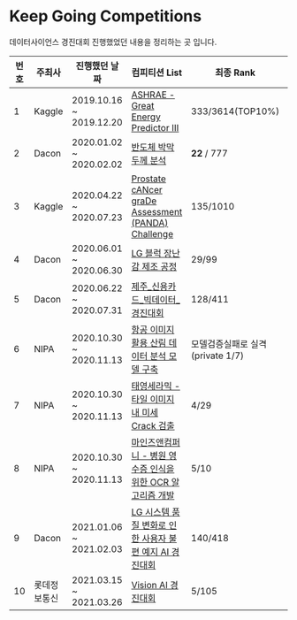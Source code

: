 # Keep Going Competitions
데이터사이언스 경진대회 진행했었던 내용을 정리하는 곳 입니다.

| 번호 | 주최사       | 진행했던 날짜            | 컴피티션 List                                                | 최종 Rank                        | source                                              |
| ---- | ------------ | ------------------------ | ------------------------------------------------------------ | -------------------------------- | --------------------------------------------------- |
| 1    | Kaggle       | 2019.10.16  ~ 2019.12.20 | [ASHRAE - Great Energy Predictor III](https://www.kaggle.com/c/ashrae-energy-prediction) | 333/3614(TOP10%)                 | [Link](src/Kaggle_ASHRAE-Great_Energy_Predictor_v3) |
| 2    | Dacon        | 2020.01.02 ~ 2020.02.02  | [반도체 박막 두께 분석](https://dacon.io/competitions/official/235554/overview/description/) | **22** / 777                     |                                                     |
| 3    | Kaggle       | 2020.04.22 ~ 2020.07.23  | [Prostate cANcer graDe Assessment (PANDA) Challenge](https://www.kaggle.com/c/prostate-cancer-grade-assessment) | 135/1010                         |                                                     |
| 4    | Dacon        | 2020.06.01 ~ 2020.06.30  | [LG 블럭 장난감 제조 공정](https://dacon.io/competitions/official/235612/overview/description/) | 29/99                            |                                                     |
| 5    | Dacon        | 2020.06.22 ~ 2020.07.31  | [제주_신용카드_빅데이터_경진대회](https://dacon.io/competitions/official/235615/overview/description/) | 128/411                          |                                                     |
| 6    | NIPA         | 2020.10.30 ~ 2020.11.13  | [항공 이미지 활용 산림 데이터 분석 모델 구축](https://ai-korea.kr/info/contestPost.do) | 모델검증실패로 실격(private 1/7) | [Link](src/NIPA/Fire_mountain)                      |
| 7    | NIPA         | 2020.10.30 ~ 2020.11.13  | [태영세라믹 - 타일 이미지 내 미세 Crack 검출](https://ai-korea.kr/info/contestPost.do) | 4/29                             | [Link](src/NIPA/Crack)                              |
| 8    | NIPA         | 2020.10.30 ~ 2020.11.13  | [마인즈앤컴퍼니 - 병원 영수증 인식을 위한 OCR 알고리즘 개발](https://ai-korea.kr/info/contestPost.do) | 5/10                             | [Link](src/NIPA/OCR)                                |
| 9    | Dacon        | 2021.01.06 ~ 2021.02.03  | [LG 시스템 품질 변화로 인한 사용자 불편 예지 AI 경진대회](https://dacon.io/competitions/official/235687/overview/description/) | 140/418                          | [Link](src/Dacon_LG_user_complain_predict)          |
| 10   | 롯데정보통신 | 2021.03.15 ~ 2021.03.26  | [Vision AI 경진대회](https://megaproduct.lotte.net/competitionSummary/6) | 5/105                            | [Link](src/Lotte_Vision_AI)                         |